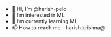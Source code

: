- 👋 Hi, I’m @harish-pelo
- 👀 I’m interested in ML
- 🌱 I’m currently learning ML
- 📫 How to reach me - harish.krishna@

<!---
harish-pelo/harish-pelo is a ✨ special ✨ repository because its `README.md` (this file) appears on your GitHub profile.
You can click the Preview link to take a look at your changes.
--->
